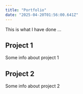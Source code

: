 ```yaml
---
title: "Portfolio"
date: "2025-04-20T01:56:00.641Z"
---
```



This is what I have done …


## Project 1

Some info about project 1


## Project 2

Some info about project 2


